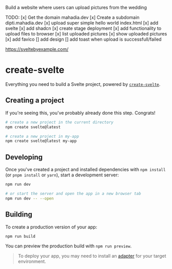 Build a website where users can upload pictures from the wedding

TODO:
[x] Get the domain mahadia.dev
[x] Create a subdomain dipti.mahadia.dev
[x] upload super simple hello world index.html
[x] add svelte
[x] add shadcn
[x] create stage deployment
[x] add functionality to upload files to browser
[x] list uploaded pictures
[x] show uploaded pictures
[x] add favico
[] add design
[] add toast when upload is successfull/failed


https://sveltebyexample.com/

# create-svelte

Everything you need to build a Svelte project, powered by [`create-svelte`](https://github.com/sveltejs/kit/tree/main/packages/create-svelte).

## Creating a project

If you're seeing this, you've probably already done this step. Congrats!

```bash
# create a new project in the current directory
npm create svelte@latest

# create a new project in my-app
npm create svelte@latest my-app
```

## Developing

Once you've created a project and installed dependencies with `npm install` (or `pnpm install` or `yarn`), start a development server:

```bash
npm run dev

# or start the server and open the app in a new browser tab
npm run dev -- --open
```

## Building

To create a production version of your app:

```bash
npm run build
```

You can preview the production build with `npm run preview`.

> To deploy your app, you may need to install an [adapter](https://kit.svelte.dev/docs/adapters) for your target environment.

